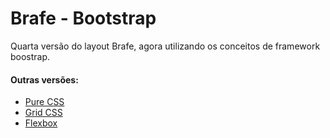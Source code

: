 # Brafe - Bootstrap

Quarta versão do layout Brafe, agora utilizando os conceitos de framework boostrap.

#### Outras versões:

* [Pure CSS](https://github.com/taisesoares/brafe-pure-css)
* [Grid CSS](https://github.com/taisesoares/brafe-grid-css)
* [Flexbox](https://github.com/taisesoares/brafe-flexbox)
